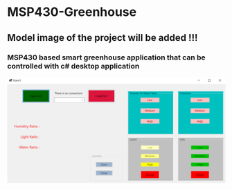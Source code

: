 # MSP430-Greenhouse
## Model image of the project will be added !!!

### MSP430 based smart greenhouse application that can be controlled with c# desktop application

![Picture](https://github.com/Ahmetozbaysar/MSP430-Greenhouse/blob/master/Picture_C%23.png)
